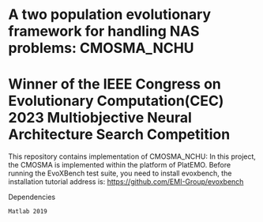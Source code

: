 # A two population evolutionary framework for handling NAS problems: CMOSMA_NCHU
# Winner of the IEEE Congress on Evolutionary Computation(CEC) 2023 Multiobjective Neural Architecture Search Competition 

This repository contains implementation of CMOSMA_NCHU:
In this project, the CMOSMA is implemented within the platform of PlatEMO. Before running the EvoXBench test suite, you need to install evoxbench, the installation tutorial address is: https://github.com/EMI-Group/evoxbench

Dependencies

	Matlab 2019
